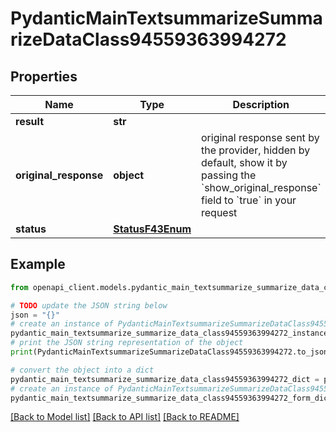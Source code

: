 # PydanticMainTextsummarizeSummarizeDataClass94559363994272


## Properties

Name | Type | Description | Notes
------------ | ------------- | ------------- | -------------
**result** | **str** |  | 
**original_response** | **object** | original response sent by the provider, hidden by default, show it by passing the &#x60;show_original_response&#x60; field to &#x60;true&#x60; in your request | [optional] 
**status** | [**StatusF43Enum**](StatusF43Enum.md) |  | 

## Example

```python
from openapi_client.models.pydantic_main_textsummarize_summarize_data_class94559363994272 import PydanticMainTextsummarizeSummarizeDataClass94559363994272

# TODO update the JSON string below
json = "{}"
# create an instance of PydanticMainTextsummarizeSummarizeDataClass94559363994272 from a JSON string
pydantic_main_textsummarize_summarize_data_class94559363994272_instance = PydanticMainTextsummarizeSummarizeDataClass94559363994272.from_json(json)
# print the JSON string representation of the object
print(PydanticMainTextsummarizeSummarizeDataClass94559363994272.to_json())

# convert the object into a dict
pydantic_main_textsummarize_summarize_data_class94559363994272_dict = pydantic_main_textsummarize_summarize_data_class94559363994272_instance.to_dict()
# create an instance of PydanticMainTextsummarizeSummarizeDataClass94559363994272 from a dict
pydantic_main_textsummarize_summarize_data_class94559363994272_form_dict = pydantic_main_textsummarize_summarize_data_class94559363994272.from_dict(pydantic_main_textsummarize_summarize_data_class94559363994272_dict)
```
[[Back to Model list]](../README.md#documentation-for-models) [[Back to API list]](../README.md#documentation-for-api-endpoints) [[Back to README]](../README.md)


